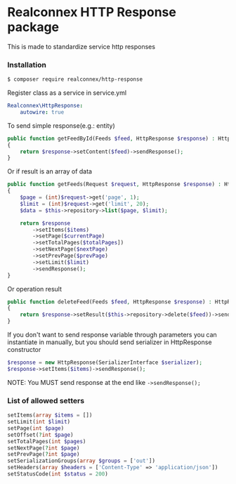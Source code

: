 # Realconnex HTTP Response package #

This is made to standardize service http responses

### Installation

```bash
$ composer require realconnex/http-response
```
Register class as a service in service.yml
```yaml
Realconnex\HttpResponse:
    autowire: true
```


To send simple response(e.g.: entity)
```php
public function getFeedById(Feeds $feed, HttpResponse $response) : HttpResponse
{
    return $response->setContent($feed)->sendResponse();
}
```
Or if result is an array of data
```php
public function getFeeds(Request $request, HttpResponse $response) : HttpResponse
{
    $page = (int)$request->get('page', 1);
    $limit = (int)$request->get('limit', 20);
    $data = $this->repository->list($page, $limit);

    return $response
        ->setItems($items)
        ->setPage($currentPage)
        ->setTotalPages($totalPages])
        ->setNextPage($nextPage)
        ->setPrevPage($prevPage)
        ->setLimit($limit)
        ->sendResponse();
}
```
Or operation result
```php
public function deleteFeed(Feeds $feed, HttpResponse $response) : HttpResponse
{
    return $response->setResult($this->repository->delete($feed))->sendResponse();
}
```
If you don't want to send response variable through parameters you can instantiate in manually, but you should send serializer in HttpResponse constructor
```php
$response = new HttpResponse(SerializerInterface $serializer);
$response->setItems($items)->sendResponse();
```

NOTE: You MUST send response at the end like ``->sendResponse();``

### List of allowed setters

```php
setItems(array $items = [])
setLimit(int $limit)
setPage(int $page)
setOffset(?int $page)
setTotalPages(int $pages)
setNextPage(?int $page)
setPrevPage(?int $page)
setSerializationGroups(array $groups = ['out'])
setHeaders(array $headers = ['Content-Type' => 'application/json'])
setStatusCode(int $status = 200)
```

